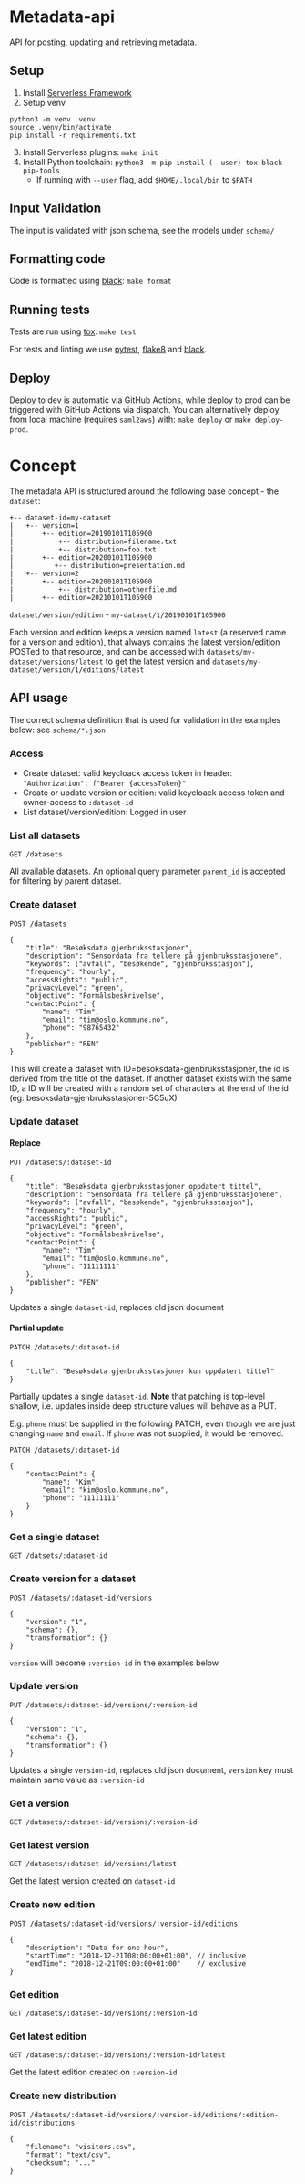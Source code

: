 Metadata-api
============

API for posting, updating and retrieving metadata.

## Setup

1. Install [Serverless Framework](https://serverless.com/framework/docs/getting-started/)
2. Setup venv
```
python3 -m venv .venv
source .venv/bin/activate
pip install -r requirements.txt
```
3. Install Serverless plugins: `make init`
4. Install Python toolchain: `python3 -m pip install (--user) tox black pip-tools`
   - If running with `--user` flag, add `$HOME/.local/bin` to `$PATH`


## Input Validation
The input is validated with json schema, see the models under `schema/`


## Formatting code

Code is formatted using [black](https://pypi.org/project/black/): `make format`

## Running tests

Tests are run using [tox](https://pypi.org/project/tox/): `make test`

For tests and linting we use [pytest](https://pypi.org/project/pytest/), [flake8](https://pypi.org/project/flake8/) and [black](https://pypi.org/project/black/).

## Deploy

Deploy to dev is automatic via GitHub Actions, while deploy to prod can be triggered with GitHub Actions via dispatch. You can alternatively deploy from local machine (requires `saml2aws`) with: `make deploy` or `make deploy-prod`.

# Concept
The metadata API is structured around the following base concept - the `dataset`:
```
+-- dataset-id=my-dataset
|   +-- version=1
|       +-- edition=20190101T105900
|           +-- distribution=filename.txt
|           +-- distribution=foo.txt
|       +-- edition=20200101T105900
|          +-- distribution=presentation.md
|   +-- version=2
|       +-- edition=20200101T105900
|           +-- distribution=otherfile.md
|       +-- edition=20210101T105900
```
`dataset/version/edition` - `my-dataset/1/20190101T105900`

Each version and edition keeps a version named `latest` (a reserved name for a version and edition), that always contains the latest version/edition POSTed to that resource, and can be accessed with `datasets/my-dataset/versions/latest` to get the latest version and `datasets/my-dataset/version/1/editions/latest`


## API usage
The correct schema definition that is used for validation in the examples below: see `schema/*.json`

### Access
* Create dataset: valid keycloack access token in header: `"Authorization": f"Bearer {accessToken}"`
* Create or update version or edition: valid keycloack access token and owner-access to `:dataset-id`
* List dataset/version/edition: Logged in user

### List all datasets

```
GET /datasets
```
All available datasets. An optional query parameter `parent_id` is accepted for filtering by parent dataset.

### Create dataset

```
POST /datasets

{
    "title": "Besøksdata gjenbruksstasjoner",
    "description": "Sensordata fra tellere på gjenbruksstasjonene",
    "keywords": ["avfall", "besøkende", "gjenbruksstasjon"],
    "frequency": "hourly",
    "accessRights": "public",
    "privacyLevel": "green",
    "objective": "Formålsbeskrivelse",
    "contactPoint": {
        "name": "Tim",
        "email": "tim@oslo.kommune.no",
        "phone": "98765432"
    },
    "publisher": "REN"
}
```
This will create a dataset with ID=besoksdata-gjenbruksstasjoner, the id is derived from the title of the dataset. If another dataset exists with the same ID, a ID will be created with a random set of characters at the end of the id (eg: besoksdata-gjenbruksstasjoner-5C5uX)

### Update dataset

#### Replace

```
PUT /datasets/:dataset-id

{
    "title": "Besøksdata gjenbruksstasjoner oppdatert tittel",
    "description": "Sensordata fra tellere på gjenbruksstasjonene",
    "keywords": ["avfall", "besøkende", "gjenbruksstasjon"],
    "frequency": "hourly",
    "accessRights": "public",
    "privacyLevel": "green",
    "objective": "Formålsbeskrivelse",
    "contactPoint": {
        "name": "Tim",
        "email": "tim@oslo.kommune.no",
        "phone": "11111111"
    },
    "publisher": "REN"
}
```
Updates a single `dataset-id`, replaces old json document

#### Partial update

```
PATCH /datasets/:dataset-id

{
    "title": "Besøksdata gjenbruksstasjoner kun oppdatert tittel"
}
```

Partially updates a single `dataset-id`. **Note** that patching is top-level shallow, i.e. updates inside deep structure values will behave as a PUT.

E.g. `phone` must be supplied in the following PATCH, even though we are just changing `name` and `email`. If `phone` was not supplied, it would be removed.

```
PATCH /datasets/:dataset-id

{
    "contactPoint": {
        "name": "Kim",
        "email": "kim@oslo.kommune.no",
        "phone": "11111111"
    }
}
```

### Get a single dataset

```
GET /datsets/:dataset-id
```

### Create version for a dataset

```
POST /datasets/:dataset-id/versions

{
    "version": "1",
    "schema": {},
    "transformation": {}
}
```
`version` will become  `:version-id` in the examples below

### Update version

```
PUT /datasets/:dataset-id/versions/:version-id

{
    "version": "1",
    "schema": {},
    "transformation": {}
}
```
Updates a single `version-id`, replaces old json document, `version` key must maintain same value as `:version-id`

### Get a version

```
GET /datasets/:dataset-id/versions/:version-id
```

### Get latest version

```
GET /datasets/:dataset-id/versions/latest
```
Get the latest version created on `dataset-id`

### Create new edition

```
POST /datasets/:dataset-id/versions/:version-id/editions

{
    "description": "Data for one hour",
    "startTime": "2018-12-21T08:00:00+01:00", // inclusive
    "endTime": "2018-12-21T09:00:00+01:00"    // exclusive
}
```

### Get edition

```
GET /datasets/:dataset-id/versions/:version-id
```

### Get latest edition

```
GET /datasets/:dataset-id/versions/:version-id/latest
```
Get the latest edition created on `:version-id`

### Create new distribution

```
POST /datasets/:dataset-id/versions/:version-id/editions/:edition-id/distributions

{
    "filename": "visitors.csv",
    "format": "text/csv",
    "checksum": "..."
}
```
